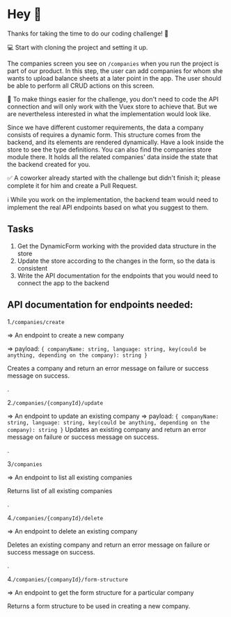 # Hey 👋 

Thanks for taking the time to do our coding challenge! 🙂

💻 Start with cloning the project and setting it up. 

The companies screen you see on `/companies` when you run the project is part of our product.
In this step, the user can add companies for whom she wants to upload balance sheets at a later point in the app.
The user should be able to perform all CRUD actions on this screen.

🎉 To make things easier for the challenge, you don't need to code the API connection and will only work with the Vuex store to achieve that. 
But we are nevertheless interested in what the implementation would look like.

Since we have different customer requirements, the data a company consists of requires a dynamic form. This structure comes from the backend, and its elements are rendered dynamically. Have a look inside the store to see the type definitions. You can also find the companies store module there. It holds all the related companies' data inside the state that the backend created for you.

✅ A coworker already started with the challenge but didn't finish it; please complete it for him and create a Pull Request.

ℹ️ While you work on the implementation, the backend team would need to implement the real API endpoints based on what you suggest to them.

## Tasks 

1. Get the DynamicForm working with the provided data structure in the store
2. Update the store according to the changes in the form, so the data is consistent
3. Write the API documentation for the endpoints that you would need to connect the app to the backend




## API documentation for endpoints needed:

1.`/companies/create`

=> An endpoint to create a new company

=> payload: `{
    companyName: string,
    language: string,
    key(could be anything, depending on the company): string
}`

Creates a company and return an error message on failure or success message on success.


.

2.`/companies/{companyId}/update`

=> An endpoint to update an existing company
=> payload: `{
    companyName: string,
    language: string,
    key(could be anything, depending on the company): string
}`
Updates an existing company and return an error message on failure or success message on success.


.

3`/companies`

=> An endpoint to list all existing companies

Returns list of all existing companies



.

4.`/companies/{companyId}/delete`

=> An endpoint to delete an existing company

Deletes an existing company and return an error message on failure or success message on success.




.

4.`/companies/{companyId}/form-structure`

=> An endpoint to get the form structure for a particular company

Returns a form structure to be used in creating a new company.


